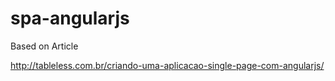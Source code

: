 # spa-angularjs

Based on Article

http://tableless.com.br/criando-uma-aplicacao-single-page-com-angularjs/
